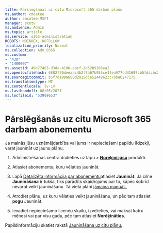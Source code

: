 ```yaml
---
title: Pārslēgšanās uz citu Microsoft 365 darbam plānu
ms.author: cmcatee
author: cmcatee-MSFT
manager: scotv
ms.audience: Admin
ms.topic: article
ms.service: o365-administration
ROBOTS: NOINDEX, NOFOLLOW
localization_priority: Normal
ms.collection: Adm_O365
ms.custom:
- "438"
- "1400007"
ms.assetid: 49d77463-d3da-4106-abcf-2d5209106ea2
ms.openlocfilehash: 6882f76deeaac4b2f7a67b955ce1fea977cd41697cb5fdacbc2d866b3933ef8a
ms.sourcegitcommit: b5f7da89a650d2915dc652449623c78be6247175
ms.translationtype: MT
ms.contentlocale: lv-LV
ms.lasthandoff: 08/05/2021
ms.locfileid: "53909653"
---
```

# <a name="switch-to-a-different-microsoft-365-for-business-subscription"></a>Pārslēgšanās uz citu Microsoft 365 darbam abonementu

Ja mainās jūsu uzņēmējdarbība vai jums ir nepieciešami papildu līdzekļi, varat jaunināt uz jaunu plānu.
  
1. Administrēšanas centrā dodieties  uz lapu \> **[Norēķini jūsu](https://go.microsoft.com/fwlink/p/?linkid=842054)** produkti.

2. Atlasiet abonementu, kuru vēlaties jaunināt.

3. Lapā [Detalizēta informācija par abonementu](https://admin.microsoft.com/AdminPortal/Home#/subscriptions/webdirect%252F0dbaa202-d590-4529-98c2-a5e2ebaac702)atlasiet **Jaunināt**.  Ja cilne **Jaunināšana** ir tukša, tiks parādīts skaidrojums par to, kāpēc šobrīd nevarat veikt jaunināšanu. Tā vietā plāni [jāmaina manuāli.](https://docs.microsoft.com/microsoft-365/commerce/subscriptions/change-plans-manually?view=o365-worldwide)

4. Atrodiet plānu, uz kuru vēlaties veikt jaunināšanu, un pēc tam atlasiet **pogu** Jaunināt.

5. Ievadiet nepieciešamo licenču skaitu, izvēlieties, vai maksāt katru mēnesi vai par visu gadu, pēc tam atlasiet **Norēķināties**.

Papildinformāciju skatiet rakstā [Jaunināšana uz citu plānu.](https://docs.microsoft.com/microsoft-365/commerce/subscriptions/upgrade-to-different-plan)
